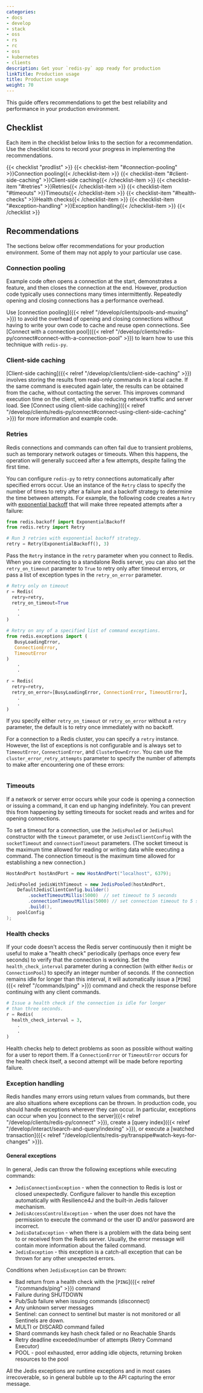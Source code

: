 ```yaml
---
categories:
- docs
- develop
- stack
- oss
- rs
- rc
- oss
- kubernetes
- clients
description: Get your `redis-py` app ready for production
linkTitle: Production usage
title: Production usage
weight: 70
---
```


This guide offers recommendations to get the best reliability and
performance in your production environment.

## Checklist

Each item in the checklist below links to the section
for a recommendation. Use the checklist icons to record your
progress in implementing the recommendations.

{{< checklist "prodlist" >}}
    {{< checklist-item "#connection-pooling" >}}Connection pooling{{< /checklist-item >}}
    {{< checklist-item "#client-side-caching" >}}Client-side caching{{< /checklist-item >}}
    {{< checklist-item "#retries" >}}Retries{{< /checklist-item >}}
    {{< checklist-item "#timeouts" >}}Timeouts{{< /checklist-item >}}
    {{< checklist-item "#health-checks" >}}Health checks{{< /checklist-item >}}
    {{< checklist-item "#exception-handling" >}}Exception handling{{< /checklist-item >}}
{{< /checklist >}}

## Recommendations

The sections below offer recommendations for your production environment. Some
of them may not apply to your particular use case.

### Connection pooling

Example code often opens a connection at the start, demonstrates a feature,
and then closes the connection at the end. However, production code
typically uses connections many times intermittently. Repeatedly opening
and closing connections has a performance overhead.

Use [connection pooling]({{< relref "/develop/clients/pools-and-muxing" >}})
to avoid the overhead of opening and closing connections without having to
write your own code to cache and reuse open connections. See
[Connect with a connection pool]({{< relref "/develop/clients/redis-py/connect#connect-with-a-connection-pool" >}})
to learn how to use this technique with `redis-py`.

### Client-side caching

[Client-side caching]({{< relref "/develop/clients/client-side-caching" >}})
involves storing the results from read-only commands in a local cache. If the
same command is executed again later, the results can be obtained from the cache,
without contacting the server. This improves command execution time on the client,
while also reducing network traffic and server load. See
[Connect using client-side caching]({{< relref "/develop/clients/redis-py/connect#connect-using-client-side-caching" >}})
for more information and example code.

### Retries

Redis connections and commands can often fail due to transient problems,
such as temporary network outages or timeouts. When this happens,
the operation will generally succeed after a few attempts, despite
failing the first time.

You can configure `redis-py` to retry connections automatically after
specified errors occur. Use an instance of the `Retry` class to
specify the number of times to retry after a failure and a backoff
strategy to determine the time between attempts. For example, the
following code creates a `Retry` with
[exponential backoff](https://en.wikipedia.org/wiki/Exponential_backoff)
that will make three repeated attempts after a failure:

```py
from redis.backoff import ExponentialBackoff
from redis.retry import Retry

# Run 3 retries with exponential backoff strategy.
retry = Retry(ExponentialBackoff(), 3)
```

Pass the `Retry` instance in the `retry` parameter when you connect
to Redis. When you are connecting to a standalone Redis server,
you can also set the `retry_on_timeout` parameter to `True`
to retry only after timeout errors, or pass a list of exception
types in the `retry_on_error` parameter.

```py
# Retry only on timeout
r = Redis(
  retry=retry,
  retry_on_timeout=True
    .
    .
)

# Retry on any of a specified list of command exceptions.
from redis.exceptions import (
   BusyLoadingError,
   ConnectionError,
   TimeoutError
)
    .
    .

r = Redis(
  retry=retry,
  retry_on_error=[BusyLoadingError, ConnectionError, TimeoutError],
    .
    .
)
```

If you specify either `retry_on_timeout` or `retry_on_error` without
a `retry` parameter, the default is to retry once immediately with no
backoff.

For a connection to a Redis cluster, you can specify a `retry` instance.
However, the list of exceptions is not configurable and is always set
to `TimeoutError`, `ConnectionError`, and `ClusterDownError`. You can use
the `cluster_error_retry_attempts` parameter to specify the number of
attempts to make after encountering one of these errors:

```py

```

### Timeouts

If a network or server error occurs while your code is opening a
connection or issuing a command, it can end up hanging indefinitely.
You can prevent this from happening by setting timeouts for socket
reads and writes and for opening connections.

To set a timeout for a connection, use the `JedisPooled` or `JedisPool` constructor with the `timeout` parameter, or use `JedisClientConfig` with the `socketTimeout` and `connectionTimeout` parameters.
(The socket timeout is the maximum time allowed for reading or writing data while executing a
command. The connection timeout is the maximum time allowed for establishing a new connection.)

```java
HostAndPort hostAndPort = new HostAndPort("localhost", 6379);

JedisPooled jedisWithTimeout = new JedisPooled(hostAndPort,
    DefaultJedisClientConfig.builder()
        .socketTimeoutMillis(5000)  // set timeout to 5 seconds
        .connectionTimeoutMillis(5000) // set connection timeout to 5 seconds
        .build(),
    poolConfig
);
```

### Health checks

If your code doesn't access the Redis server continuously then it
might be useful to make a "health check" periodically (perhaps once
every few seconds) to verify that the connection is working.
Set the `health_check_interval` parameter during
a connection (with either `Redis` or `ConnectionPool`) to specify
an integer number of seconds. If the connection remains idle for
longer than this interval, it will automatically issue a
[`PING`]({{< relref "/commands/ping" >}}) command and check the
response before continuing with any client commands.

```py
# Issue a health check if the connection is idle for longer
# than three seconds.
r = Redis(
  health_check_interval = 3,
    .
    .
)
```

Health checks help to detect problems as soon as possible without
waiting for a user to report them. If a `ConnectionError` or `TimeoutError`
occurs for the health check itself, a second attempt will be made before
reporting failure.

### Exception handling

Redis handles many errors using return values from commands, but there
are also situations where exceptions can be thrown. In production code,
you should handle exceptions wherever they can occur. In particular,
exceptions can occur when you
[connect to the server]({{< relref "/develop/clients/redis-py/connect" >}}),
create a [query index]({{< relref "/develop/interact/search-and-query/indexing" >}}),
or execute a
[watched transaction]({{< relref "/develop/clients/redis-py/transpipe#watch-keys-for-changes" >}}).

#### General exceptions

In general, Jedis can throw the following exceptions while executing commands:

- `JedisConnectionException` - when the connection to Redis is lost or closed unexpectedly. Configure failover to handle this exception automatically with Resilience4J and the built-in Jedis failover mechanism.  
- `JedisAccessControlException` - when the user does not have the permission to execute the command or the user ID and/or password are incorrect.
- `JedisDataException` - when there is a problem with the data being sent to or received from the Redis server. Usually, the error message will contain more information about the failed command.
- `JedisException` - this exception is a catch-all exception that can be thrown for any other unexpected errors.

Conditions when `JedisException` can be thrown:
- Bad return from a health check with the [`PING`]({{< relref "/commands/ping" >}}) command
- Failure during SHUTDOWN
- Pub/Sub failure when issuing commands (disconnect)
- Any unknown server messages
- Sentinel: can connect to sentinel but master is not monitored or all Sentinels are down.
- MULTI or DISCARD command failed 
- Shard commands key hash check failed or no Reachable Shards
- Retry deadline exceeded/number of attempts (Retry Command Executor)
- POOL - pool exhausted, error adding idle objects, returning broken resources to the pool

All the Jedis exceptions are runtime exceptions and in most cases irrecoverable, so in general bubble up to the API capturing the error message.
